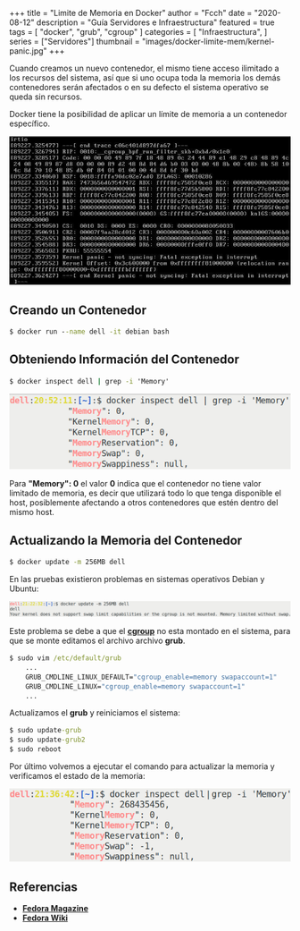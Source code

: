 +++
title = "Limite de Memoria en Docker"
author = "Fcch"
date = "2020-08-12"
description = "Guía Servidores e Infraestructura"
featured = true
tags = [
    "docker",
    "grub",
    "cgroup"
]
categories = [
    "Infraestructura",
]
series = ["Servidores"]
thumbnail = "images/docker-limite-mem/kernel-panic.jpg"
+++

Cuando creamos un nuevo contenedor, el mismo tiene acceso ilimitado a los recursos del sistema, así que si uno ocupa toda la memoria los demás contenedores serán afectados o en su defecto el sistema operativo se queda sin recursos.

Docker tiene la posibilidad de aplicar un límite de memoria a un contenedor específico.

<!--more-->

![](/images/docker-limite-mem/kernel-panic.jpg)

## Creando un Contenedor

```cmd
$ docker run --name dell -it debian bash
```

## Obteniendo Información del Contenedor

```cmd
$ docker inspect dell | grep -i 'Memory'
```

![](/images/docker-limite-mem/docker-memory.png)

Para **"Memory": 0** el valor **0** indica que el contenedor no tiene valor limitado de memoria, es decir que utilizará todo lo que tenga disponible el host, posiblemente afectando a otros contenedores que estén dentro del mismo host.

## Actualizando la Memoria del Contenedor

```cmd
$ docker update -m 256MB dell
```

En las pruebas existieron problemas en sistemas operativos Debian y Ubuntu:

![](/images/docker-limite-mem/docker-kernel-fail.png)

Este problema se debe a que el [**cgroup**](https://en.wikipedia.org/wiki/Cgroups) no esta montado en el sistema, para que se monte editamos el archivo archivo **grub**.

```cmd
$ sudo vim /etc/default/grub
    ...
    GRUB_CMDLINE_LINUX_DEFAULT="cgroup_enable=memory swapaccount=1"
    GRUB_CMDLINE_LINUX="cgroup_enable=memory swapaccount=1"
    ...
```

Actualizamos el **grub** y reiniciamos el sistema:

```cmd
$ sudo update-grub
$ sudo update-grub2
$ sudo reboot
```

Por último volvemos a ejecutar el comando para actualizar la memoria y verificamos el estado de la memoria:

![](/images/docker-limite-mem/docker-update-mem.png)

## Referencias

- [**Fedora Magazine**](https://fedoramagazine.org/docker-and-fedora-32/)
- [**Fedora Wiki**](https://fedoraproject.org/wiki/Changes/CGroupsV2)